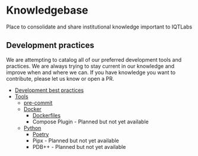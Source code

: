 # Knowledgebase
Place to consolidate and share institutional knowledge important to IQTLabs

## Development practices
We are attempting to catalog all of our preferred development tools and practices. We are always trying to stay current in our knowledge and improve when and where we can. If you have knowledge you want to contribute, please let us know or open a PR.
-  [Development best practices](Development%20Practices/Best%20Practices.md)
-  [Tools](Development%20Practices/Tools)
	- [pre-commit](Development%20Practices/Tools/Pre-commit.md)
	- [Docker](Development%20Practices/Tools/Containers/)
		- [Dockerfiles](Development%20Practices/Tools/Containers/Dockerfiles.md)
		- Compose Plugin - Planned but not yet available
	- [Python](Development%20Practices/Tools/Python)
		- [Poetry](Development%20Practices/Tools/Python/Poetry.md)
		- Pipx - Planned but not yet available
		- PDB++ - Planned but not yet available